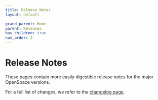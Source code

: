 ```yaml
---
title: Release Notes
layout: default

grand_parent: Home
parent: Releases
has_children: true
nav_order: 2
---
```


# Release Notes

These pages contain more easily digestible release notes for the major OpenSpace versions.

For a full list of changes, we refer to the [changelog page](./../changelog).
